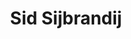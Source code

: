 ---
avatar: /images/people/sid.jpg
avatar_small: /images/people/sid_small.jpg
bio: Co-founder and CEO of GitLab. I like innovative projects and passionate people.
  Into Git, Rails, Ruby, remote work & macro economics.
gplus: null
homepage: http://about.gitlab.com
instagram: null
linkedin: null
title: Sid Sijbrandij
twitter: https://twitter.com/sytses
type: guest
username: sid
youtube: null
---